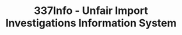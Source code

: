 ---
bigquery: https://console.cloud.google.com/bigquery?p=patents-public-data&d=usitc_investigations&page=dataset&project=sheets-management-319211
citation: US International Trade Commission 337Info Unfair Import Investigations Information
  System
contributors: US International Trade Comission
cost: None
description: US International Trade Commission 337Info Unfair Import Investigations
  Information System contains data on investigations done under Section 337. Section
  337 declares the infringement of certain statutory intellectual property rights
  and other forms of unfair competition in import trade to be unlawful practices.
  Most Section 337 investigations involve allegations of patent or registered trademark
  infringement.
documentation: FAQ and tutorial available on the site
last_edit: Mon, 04 Apr 2022 19:10:40 GMT
location: https://pubapps2.usitc.gov/337external/
maintained_by: US International Trade Comission
schema_fields: '[''docketNo'', ''copyrightNumbers'', ''investigationNo'', ''teoReliefGranted'',
  ''scheduledStartDateEvidHear'', ''ouiiParticipation'', ''actualEndDateEvidHear'',
  ''endDateMarkmanHearing'', ''finalDetViolation'', ''title'', ''investigationTermDate'',
  ''scheduledEndDateEvidHear'', ''currentActiveALJ'', ''investigationType'', ''targetDate'',
  ''finalIdOnViolationDue'', ''finalDetNoViolation'', ''aljAssigned'', ''complainant'',
  ''respondent'', ''gcAttorney'', ''finalIdOnViolationIssue'', ''patentNumber'', ''teoIdDueDate'',
  ''lastUpdated'', ''teoIdIssueDate'', ''reportingRequirements'', ''actualStartDateEvidHear'',
  ''dateOfPublicationFrNotice'', ''patentNumbers'', ''publication_number'', ''dateCreated'',
  ''id'', ''internalRemand'', ''ouiiAttorney'', ''trademarkNumbers'', ''cafcAppeals'',
  ''dateComplaintFiled'', ''teoProceedingInvolved'', ''issueDateOtherNonFinal'', ''currentStatus'',
  ''markmanHearing'', ''htsNumbers'', ''startDateMarkmanHearing'', ''invUnfairAct'']'
shortname: unfair_import_investigations
tags:
- import
- legal
- trade
timeframe: 2008-2021 (prior to 2008 downloadable as a JSON file)
title: 337Info - Unfair Import Investigations Information System
uuid: 2721f5ec-e599-4890-9265-9706719fc71e
---